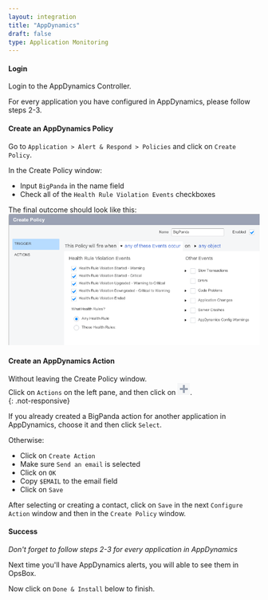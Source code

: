 ```yaml
---
layout: integration 
title: "AppDynamics"
draft: false
type: Application Monitoring
---
```


#### Login

Login to the AppDynamics Controller.

For every application you have configured in AppDynamics, please follow steps 2-3. 

<!-- section-separator -->

#### Create an AppDynamics Policy    

Go to `Application > Alert & Respond > Policies` and click on `Create Policy`.

In the Create Policy window:

* Input `BigPanda` in the name field
* Check all of the `Health Rule Violation Events` checkboxes

The final outcome should look like this:  
![Create Policy window](/media/appdynamics1.png)

<!-- section-separator -->

#### Create an AppDynamics Action
Without leaving the Create Policy window.  
Click on `Actions` on the left pane, and then click on ![+](/media/appdynamics-plus.png).  
{: .not-responsive}

If you already created a BigPanda action for another application in AppDynamics, choose it and then click `Select`.

Otherwise:

* Click on `Create Action`
* Make sure `Send an email` is selected
* Click on `OK`
* Copy `$EMAIL` to the email field 
* Click on `Save`

After selecting or creating a contact, click on `Save` in the next `Configure Action` window and then in the `Create Policy` window.

<!-- section-separator -->

#### Success
*Don't forget to follow steps 2-3 for every application in AppDynamics*

Next time you'll have AppDynamics alerts, you will able to see them in OpsBox.

Now click on `Done & Install` below to finish.

